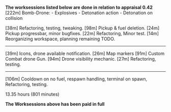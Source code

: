 **The worksessions listed below are done in relation to appraisal 0.42**
[222m] Bomb-Drone: 
    - Explosives 
    - Detonation action 
    - Detonation on collision

[38m] Refactoring, testing, tweaking.
[98m] Pickup & fuel deletion.
[24m] Pickup progressbar, minor bugfixes.
[22m] Refactoring, Minor test.
[14m] Reorganizing workspace, planning remaining TODO.

------

[39m] Icons, drone available notification.
[26m] Map markers
[91m] Custom Combat drone Gun.
[94m] Drone visibility mechanic.
[27m] Refactoring, testing.

-----

[106m] Cooldown on no fuel, respawn handling, terminal on spawn, Refactoring, testing.

13.35 hours (801 minutes)

**The Worksessions above has been paid in full**
